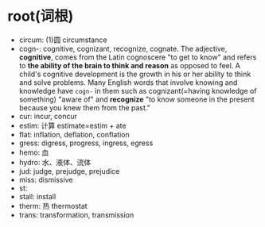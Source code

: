 # root(词根)

- circum: (1)圆 circumstance
- cogn-: cognitive, cognizant, recognize, cognate. The adjective, **cognitive**, comes from the Latin cognoscere "to get to know" and refers to **the ability of the brain to think and reason** as opposed to feel. A child's cognitive development is the growth in his or her ability to think and solve problems. Many English words that involve knowing and knowledge have `cogn-` in them such as cognizant(=having knowledge of something) "aware of" and **recognize** "to know someone in the present because you knew them from the past."
- cur: incur, concur
- estim: 计算 estimate=estim + ate
- flat: inflation, deflation, conflation
- gress: digress, progress, ingress, egress
- hemo: 血
- hydro: 水、液体、流体
- jud: judge, prejudge, prejudice
- miss: dismissive
- st:
- stall: install
- therm: 热 thermostat
- trans: transformation, transmission


